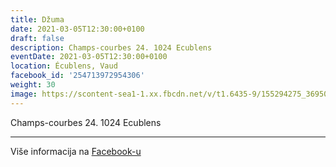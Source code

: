 ```yaml
---
title: Džuma
date: 2021-03-05T12:30:00+0100
draft: false
description: Champs-courbes 24. 1024 Ecublens
eventDate: 2021-03-05T12:30:00+0100
location: Écublens, Vaud
facebook_id: '254713972954306'
weight: 30
image: https://scontent-sea1-1.xx.fbcdn.net/v/t1.6435-9/155294275_3695079563921169_4909597834044538694_n.jpg?_nc_cat=101&ccb=1-7&_nc_sid=9e60e4&_nc_ohc=-X1DmutKjwgQ7kNvwFLu9jj&_nc_oc=AdlYSiTaKqVQXz4OxH690ciK3OeImqcg2av8ZMi-VUUGOAzgMmT3liwO89j_NWpKu1g&_nc_zt=23&_nc_ht=scontent-sea1-1.xx&edm=ABTKTjYEAAAA&_nc_gid=jf-E4kHj0Jhb4vW9B9vuQg&oh=00_AfXefV-k_8ZGthXE__HGY0M1sc7TSZn3g7iwC-axvBTndw&oe=68BF805B
---
```


Champs-courbes 24. 1024 Ecublens

---

Više informacija na [Facebook-u](https://facebook.com/events/254713972954306)